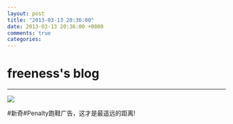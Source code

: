 ```yaml
---
layout: post
title: "2013-03-13 20:36:00"
date: 2013-03-13 20:36:00 +0800
comments: true
categories: 
---
```


# freeness's blog

----------

![](http://okqmqrbgo.bkt.clouddn.com/201303132036001.jpg)

>
\#新奇\#Penalty跑鞋广告，这才是最遥远的距离!